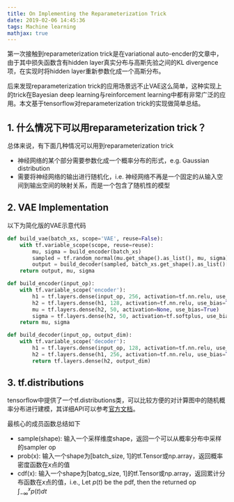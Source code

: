 ```yaml
---
title: On Implementing the Reparameterization Trick
date: 2019-02-06 14:45:36
tags: Machine learning
mathjax: true
---
```


第一次接触到reparameterization trick是在variational auto-encder的文章中，由于其中损失函数含有hidden layer真实分布与高斯先验之间的KL divergence项，在实现时将hidden layer重新参数化成一个高斯分布。

<!-- more -->

后来发现reparameterization trick的应用场景远不止VAE这么简单，这种实现上的trick在Bayesian deep learning与reinforcement learning中都有非常广泛的应用。本文基于tensorflow对reparameterization trick的实现做简单总结。

## 1. 什么情况下可以用reparameterization trick？

总体来说，有下面几种情况可以用到reparameterization trick
- 神经网络的某个部分需要参数化成一个概率分布的形式，e.g. Gaussian distribution
- 需要将神经网络的输出进行随机化，i.e. 神经网络不再是一个固定的从输入空间到输出空间的映射关系，而是一个包含了随机性的模型

## 2. VAE Implementation

以下为简化版的VAE示意代码

```python
def build_vae(batch_xs, scope='VAE', reuse=False):
    with tf.variable_scope(scope, reuse=reuse):
        mu, sigma = build_encoder(batch_xs)
        sampled = tf.random_normal(mu.get_shape().as_list(), mu, sigma)
        output = build_decoder(sampled, batch_xs.get_shape().as_list()[-1])
    return output, mu, sigma

def build_encoder(input_op):
    with tf.variable_scope('encoder'):
        h1 = tf.layers.dense(input_op, 256, activation=tf.nn.relu, use_bias=True)
        h2 = tf.layers.dense(h1, 128, activation=tf.nn.relu, use_bias=True)
        mu = tf.layers.dense(h2, 50, activation=None, use_bias=True)
        sigma = tf.layers.dense(h2, 50, activation=tf.softplus, use_bias=True)
    return mu, sigma

def build_decoder(input_op, output_dim):
    with tf.variable_scope('decoder'):
        h1 = tf.layers.dense(input_op, 128, activation=tf.nn.relu, use_bias=True)
        h2 = tf.layers.dense(h1, 256, activation=tf.nn.relu, use_bias=True)
        return tf.layers.dense(h2, output_dim)
```

## 3. tf.distributions

tensorflow中提供了一个tf.distributions类，可以比较方便的对计算图中的随机概率分布进行建模，其详细API可以参考[官方文档](..)。

最核心的成员函数总结如下

- sample(shape): 输入一个采样维度shape，返回一个可以从概率分布中采样的sampler op
- prob(x): 输入一个shape为[batch_size, 1]的tf.Tensor或np.array，返回概率密度函数在$x$点的值
- cdf(x): 输入一个shape为[batcg_size, 1]的tf.Tensor或np.array，返回累计分布函数在$x$点的值，i.e., Let $p(t)$ be the pdf, then the returned op $\int_{-\infty}^{x}p(t)dt$